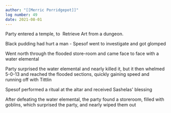 ```yaml
---
author: "[[Merric Porridgepot]]"
log number: 49
date: 2021-08-01
---
```

Party entered a temple, to  Retrieve Art from a dungeon.

Black pudding had hurt a man - Spesof went to investigate and got glomped

Went north through the flooded store-room and came face to face with a water elemental

Party surprised the water elemental and nearly killed it, but it then whelmed 5-0-13 and reached the flooded sections, quickly gaining speed and running off with Tittlin

Spesof performed a ritual at the altar and received Sashelas' blessing

After defeating the water elemental, the party found a storeroom, filled with goblins, which surprised the party, and nearly wiped them out